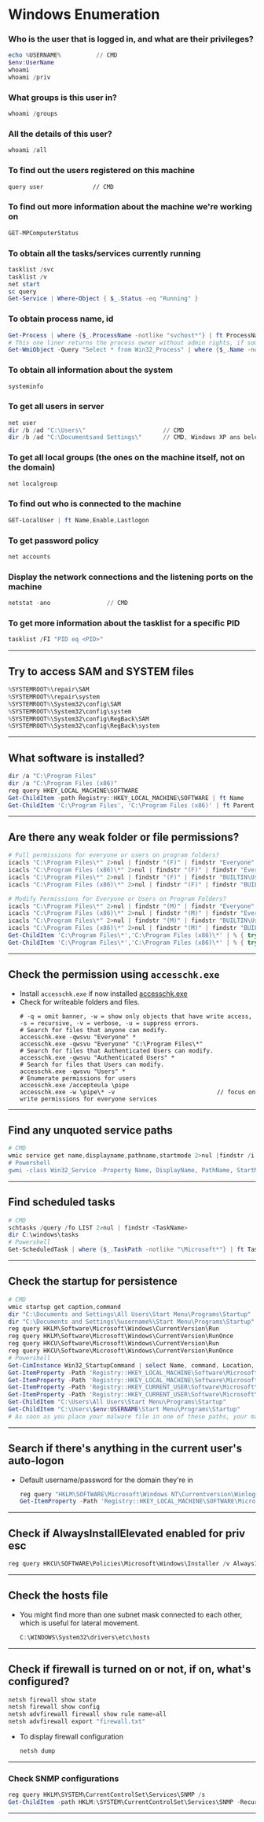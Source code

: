 # Windows Enumeration

### Who is the user that is logged in, and what are their privileges?
  ```powershell
  echo %USERNAME%          // CMD
  $env:UserName
  whoami
  whoami /priv
  ```

### What groups is this user in?
  ```powershell
  whoami /groups
  ```

### All the details of this user?
  ```powershell
  whoami /all
  ```

### To find out the users registered on this machine
  ```cmd
  query user              // CMD
  ```

### To find out more information about the machine we're working on
  ```powershell
  GET-MPComputerStatus
  ```

### To obtain all the tasks/services currently running
  ```powershell
  tasklist /svc
  tasklist /v
  net start
  sc query
  Get-Service | Where-Object { $_.Status -eq "Running" }
  ```

### To obtain process name, id
```powershell
Get-Process | where {$_.ProcessName -notlike "svchost*"} | ft ProcessName, Id
# This one liner returns the process owner without admin rights, if something is blank under owner it’s probably running as SYSTEM, NETWORK SERVICE, or LOCAL SERVICE.
Get-WmiObject -Query "Select * from Win32_Process" | where {$_.Name -notlike "svchost*"} | Select Name, Handle, @{Label="Owner";Expression={$_.GetOwner().User}} | ft -AutoSize
```

### To obtain all information about the system
  ```powershell
  systeminfo
  ```

### To get all users in server
  ```powershell
  net user
  dir /b /ad "C:\Users\"                      // CMD
  dir /b /ad "C:\Documentsand Settings\"      // CMD, Windows XP ans below
  ```

### To get all local groups (the ones on the machine itself, not on the domain)
  ```powershell
  net localgroup
  ```

### To find out who is connected to the machine
  ```powershell
  GET-LocalUser | ft Name,Enable,Lastlogon
  ```

### To get password policy
  ```powershell
  net accounts
  ```

### Display the network connections and the listening ports on the machine
  ```powershell
  netstat -ano                // CMD
  ```

### To get more information about the tasklist for a specific PID
  ```powershell
  tasklist /FI "PID eq <PID>"
  ```

---

## Try to access SAM and SYSTEM files
```powershell
%SYSTEMROOT%\repair\SAM
%SYSTEMROOT%\repair\system
%SYSTEMROOT%\System32\config\SAM
%SYSTEMROOT%\System32\config\system
%SYSTEMROOT%\System32\config\RegBack\SAM
%SYSTEMROOT%\System32\config\RegBack\system
```

---

## What software is installed?
```powershell
dir /a "C:\Program Files"
dir /a "C:\Program Files (x86)"
reg query HKEY_LOCAL_MACHINE\SOFTWARE
Get-ChildItem -path Registry::HKEY_LOCAL_MACHINE\SOFTWARE | ft Name
Get-ChildItem 'C:\Program Files', 'C:\Program Files (x86)' | ft Parent,Name,LastWriteTime
```

---

## Are there any weak folder or file permissions?
```powershell
# Full permissions for everyone or users on program folders?
icacls "C:\Program Files\*" 2>nul | findstr "(F)" | findstr "Everyone"
icacls "C:\Program Files (x86)\*" 2>nul | findstr "(F)" | findstr "Everyone"
icacls "C:\Program Files\*" 2>nul | findstr "(F)" | findstr "BUILTIN\Users"
icacls "C:\Program Files (x86)\*" 2>nul | findstr "(F)" | findstr "BUILTIN\Users"

# Modify Permissions for Everyone or Users on Program Folders?
icacls "C:\Program Files\*" 2>nul | findstr "(M)" | findstr "Everyone"
icacls "C:\Program Files (x86)\*" 2>nul | findstr "(M)" | findstr "Everyone"
icacls "C:\Program Files\*" 2>nul | findstr "(M)" | findstr "BUILTIN\Users" 
icacls "C:\Program Files (x86)\*" 2>nul | findstr "(M)" | findstr "BUILTIN\Users"
Get-ChildItem 'C:\Program Files\*','C:\Program Files (x86)\*' | % { try { Get-Acl $_ -EA SilentlyContinue | Where {($_.Access|select -ExpandProperty IdentityReference) -match 'Everyone'} } catch {}} 
Get-ChildItem 'C:\Program Files\*','C:\Program Files (x86)\*' | % { try { Get-Acl $_ -EA SilentlyContinue | Where {($_.Access|select -ExpandProperty IdentityReference) -match 'BUILTIN\Users'} } catch {}} 
```

---

## Check the permission using `accesschk.exe`
- Install `accesschk.exe` if now installed [accesschk.exe](https://learn.microsoft.com/en-us/sysinternals/downloads/accesschk)
- Check for writeable folders and files.
  ```poweshell
  # -q = omit banner, -w = show only objects that have write access, -s = recursive, -v = verbose, -u = suppress errors.
  # Search for files that anyone can modify.
  accesschk.exe -qwsvu "Everyone" *
  accesschk.exe -qwsvu "Everyone" "C:\Program Files\*"
  # Search for files that Authenticated Users can modify.
  accesschk.exe -qwsvu "Authenticated Users" *
  # Search for files that Users can modify.
  accesschk.exe -qwsvu "Users" *
  # Enumerate permissions for users 
  accesschk.exe /accepteula \pipe
  accesschk.exe -w \pipe\* -v                             // focus on write permissions for everyone services
  ```

---

## Find any unquoted service paths
```powershell
# CMD
wmic service get name,displayname,pathname,startmode 2>nul |findstr /i "Auto" 2>nul |findstr /i /v "C:\Windows\\" 2>nul |findstr /i /v """
# Powershell
gwmi -class Win32_Service -Property Name, DisplayName, PathName, StartMode | Where {$_.StartMode -eq "Auto" -and $_.PathName -notlike "C:\Windows*" -and $_.PathName -notlike '"*'} | select PathName,DisplayName,Name
```

---

## Find scheduled tasks
```powershell
# CMD
schtasks /query /fo LIST 2>nul | findstr <TaskName>
dir C:\windows\tasks
# Powershell
Get-ScheduledTask | where {$_.TaskPath -notlike "\Microsoft*"} | ft TaskName,TaskPath,State
```

---

## Check the startup for persistence
```powershell
# CMD
wmic startup get caption,command
dir "C:\Documents and Settings\All Users\Start Menu\Programs\Startup"
dir "C:\Documents and Settings\%username%\Start Menu\Programs\Startup"
reg query HKLM\Software\Microsoft\Windows\CurrentVersion\Run
reg query HKLM\Software\Microsoft\Windows\CurrentVersion\RunOnce
reg query HKCU\Software\Microsoft\Windows\CurrentVersion\Run
reg query HKCU\Software\Microsoft\Windows\CurrentVersion\RunOnce
# Powershell
Get-CimInstance Win32_StartupCommand | select Name, command, Location, User | fl
Get-ItemProperty -Path 'Registry::HKEY_LOCAL_MACHINE\Software\Microsoft\Windows\CurrentVersion\Run'
Get-ItemProperty -Path 'Registry::HKEY_LOCAL_MACHINE\Software\Microsoft\Windows\CurrentVersion\RunOnce'
Get-ItemProperty -Path 'Registry::HKEY_CURRENT_USER\Software\Microsoft\Windows\CurrentVersion\Run'
Get-ItemProperty -Path 'Registry::HKEY_CURRENT_USER\Software\Microsoft\Windows\CurrentVersion\RunOnce'
Get-ChildItem "C:\Users\All Users\Start Menu\Programs\Startup"
Get-ChildItem "C:\Users\$env:USERNAME\Start Menu\Programs\Startup"
# As soon as you place your malware file in one of these paths, your malware will run automatically when the machine restarts — zero-click.
```

---

## Search if there's anything in the current user's auto-logon
- Default username/password for the domain they're in
  ```powershell
  reg query "HKLM\SOFTWARE\Microsoft\Windows NT\Currentversion\Winlogon" 2>nul | findstr "DefaultUserName DefaultDomainName DefaultPassword"
  Get-ItemProperty -Path 'Registry::HKEY_LOCAL_MACHINE\SOFTWARE\Microsoft\Windows NT\CurrentVersion\WinLogon' | select "Default*"
  ```

---

## Check if AlwaysInstallElevated enabled for priv esc
  ```powershell
  reg query HKCU\SOFTWARE\Policies\Microsoft\Windows\Installer /v AlwaysInstallElevated
  ```

---

## Check the hosts file
- You might find more than one subnet mask connected to each other, which is useful for lateral movement.
  ```powershell
  C:\WINDOWS\System32\drivers\etc\hosts
  ```

---

## Check if firewall is turned on or not, if on, what's configured?
```powershell
netsh firewall show state
netsh firewall show config
netsh advfirewall firewall show rule name=all
netsh advfirewall export "firewall.txt"
```
- To display firewall configuration
  ```powershell
  netsh dump
  ```

---

### Check SNMP configurations
```powershell
reg query HKLM\SYSTEM\CurrentControlSet\Services\SNMP /s
Get-ChildItem -path HKLM:\SYSTEM\CurrentControlSet\Services\SNMP -Recurse
```

---

